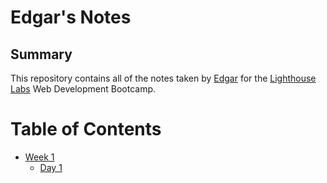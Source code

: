 # Edgar's Notes
## Summary 
This repository contains all of the notes taken by [Edgar](https://github.com/Edgarsar) for the [Lighthouse Labs](https://www.lighthouselabs.ca/) Web Development Bootcamp.
# Table of Contents
* [Week 1](/Week_1)
  * [Day 1](/Week_1/Day_1/What_Should_I_Do_for_Lunch_Tips.md)